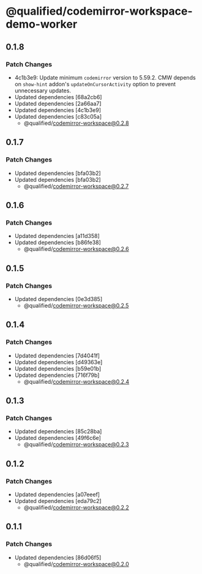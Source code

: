# @qualified/codemirror-workspace-demo-worker

## 0.1.8

### Patch Changes

- 4c1b3e9: Update minimum `codemirror` version to 5.59.2. CMW depends on `show-hint` addon's `updateOnCursorActivity` option to prevent unnecessary updates.
- Updated dependencies [68a2cb6]
- Updated dependencies [2a66aa7]
- Updated dependencies [4c1b3e9]
- Updated dependencies [c83c05a]
  - @qualified/codemirror-workspace@0.2.8

## 0.1.7

### Patch Changes

- Updated dependencies [bfa03b2]
- Updated dependencies [bfa03b2]
  - @qualified/codemirror-workspace@0.2.7

## 0.1.6

### Patch Changes

- Updated dependencies [a11d358]
- Updated dependencies [b86fe38]
  - @qualified/codemirror-workspace@0.2.6

## 0.1.5

### Patch Changes

- Updated dependencies [0e3d385]
  - @qualified/codemirror-workspace@0.2.5

## 0.1.4

### Patch Changes

- Updated dependencies [7d4041f]
- Updated dependencies [d49363e]
- Updated dependencies [b59e01b]
- Updated dependencies [716f79b]
  - @qualified/codemirror-workspace@0.2.4

## 0.1.3

### Patch Changes

- Updated dependencies [85c28ba]
- Updated dependencies [49f6c6e]
  - @qualified/codemirror-workspace@0.2.3

## 0.1.2

### Patch Changes

- Updated dependencies [a07eeef]
- Updated dependencies [eda79c2]
  - @qualified/codemirror-workspace@0.2.2

## 0.1.1

### Patch Changes

- Updated dependencies [86d06f5]
  - @qualified/codemirror-workspace@0.2.0
